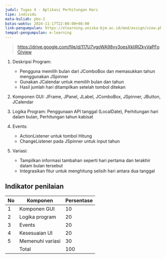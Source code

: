 ```yaml
---
judul: Tugas 4 - Aplikasi Perhitungan Hari
tipe: individu
mata-kuliah: pbo-2
batas-waktu: 2024-11-17T22:00:00+08:00
link-pengumpulan: https://elearning.uniska-bjm.ac.id/mod/assign/view.php?id=40204
tempat-pengumpulan: e-learning
---
```


> https://drive.google.com/file/d/117U7vgoWA98vy3oesXkIiRlZkyVaPFoO/view

1. Deskripsi Program:

   - Pengguna memilih bulan dari JComboBox dan memasukkan tahun menggunakan JSpinner
   - Gunakan JCalendar untuk memilih bulan dan tahun
   - Hasil jumlah hari ditampilkan setelah tombol ditekan

2. Komponen GUI: JFrame, JPanel, JLabel, JComboBox, JSpinner, JButton, JCalendar

3. Logika Program: Penggunaan API tanggal (LocalDate), Perhitungan hari dalam bulan, Perhitungan tahun kabisat

4. Events:

   - ActionListener untuk tombol Hitung
   - ChangeListener pada JSpinner untuk input tahun

5. Variasi:

   - Tampilkan informasi tambahan seperti hari pertama dan terakhir dalam bulan tersebut
   - Integrasikan fitur untuk menghitung selisih hari antara dua tanggal

## Indikator penilaian

| No  | Komponen         | Persentase |
| --- | ---------------- | ---------- |
| 1   | Komponen GUI     | 10         |
| 2   | Logika program   | 20         |
| 3   | Events           | 20         |
| 4   | Kesesuaian UI    | 20         |
| 5   | Memenuhi variasi | 30         |
|     | Total            | 100        |
